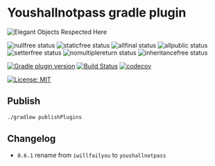 # Youshallnotpass gradle plugin

![Elegant Objects Respected Here](https://www.elegantobjects.org/badge.svg)

![nullfree status](https://youshallnotpass.dev/nullfree/youshallnotpass-dev/java-plugin-gradle)
![staticfree status](https://youshallnotpass.dev/staticfree/youshallnotpass-dev/java-plugin-gradle)
![allfinal status](https://youshallnotpass.dev/allfinal/youshallnotpass-dev/java-plugin-gradle)
![allpublic status](https://youshallnotpass.dev/allpublic/youshallnotpass-dev/java-plugin-gradle)
![setterfree status](https://youshallnotpass.dev/setterfree/youshallnotpass-dev/java-plugin-gradle)
![nomultiplereturn status](https://youshallnotpass.dev/nomultiplereturn/youshallnotpass-dev/java-plugin-gradle)
![inheritancefree status](https://youshallnotpass.dev/inheritancefree/youshallnotpass-dev/java-plugin-gradle)

[![Gradle plugin version](https://img.shields.io/maven-metadata/v/https/plugins.gradle.org/m2/dev/youshallnotpass/dev.youshallnotpass.gradle.plugin/maven-metadata.xml.svg?label=gradle-plugin)](https://plugins.gradle.org/plugin/dev.youshallnotpass)
[![Build Status](https://travis-ci.com/youshallnotpass-dev/java-plugin-gradle.svg?branch=master)](https://travis-ci.com/youshallnotpass-dev/java-plugin-gradle)
[![codecov](https://codecov.io/gh/youshallnotpass-dev/java-plugin-gradle/branch/master/graph/badge.svg)](https://codecov.io/gh/youshallnotpass-dev/java-plugin-gradle)

[![License: MIT](https://img.shields.io/badge/License-MIT-yellow.svg)](https://github.com/youshallnotpass-dev/java-plugin-gradle/blob/master/LICENSE)

## Publish

```bash
./gradlew publishPlugins
```

## Changelog
- `0.6.1` rename from `iwillfailyou` to `youshallnotpass`